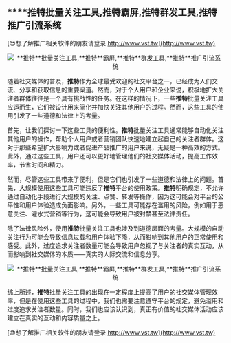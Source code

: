 ## ****推特**批量关注工具,**推特**霸屏,**推特**群发工具,**推特**推广引流系统**

[😍想了解推广相关软件的朋友请登录 http://www.vst.tw](http://www.vst.tw)

 <center><img src="https://vst.tw/MP4/tuiguang/png/3.png" alt="**推特**批量关注工具,**推特**霸屏,**推特**群发工具,**推特**推广引流系统"></center>

随着社交媒体的普及，**推特**作为全球最受欢迎的社交平台之一，已经成为人们交流、分享和获取信息的重要渠道。然而，对于个人用户和企业来说，积极地扩大关注者群体往往是一个具有挑战性的任务。在这样的情况下，一些**推特**批量关注工具应运而生，它们被设计用来简化并加快关注其他用户的过程。然而，这些工具的使用引发了一些道德和法律上的考量。

首先，让我们探讨一下这些工具的便利性。**推特**批量关注工具通常能够自动化关注其他用户的操作，帮助个人用户或者营销团队快速地建立起自己的关注者群体。这对于那些希望扩大影响力或者促进产品推广的用户来说，无疑是一种高效的方式。此外，通过这些工具，用户还可以更好地管理他们的社交媒体活动，提高工作效率，节省时间和精力。

然而，尽管这些工具带来了便利，但是它们也引发了一些道德和法律上的问题。首先，大规模使用这些工具可能违反了**推特**平台的使用政策。**推特**明确规定，不允许通过自动化手段进行大规模的关注、点赞、转发等操作，因为这可能会对平台的公平性和用户体验造成负面影响。另外，一些工具可能存在滥用的风险，例如用于恶意关注、灌水式营销等行为，这可能会导致用户被封禁甚至法律责任。

除了法律风险外，使用**推特**批量关注工具也涉及到道德层面的考量。大规模的自动关注行为可能会导致信息过载和用户体验下降，从而影响到其他用户的正常使用和感受。此外，过度追求关注者数量可能会导致用户忽视了与关注者的真实互动，从而影响到社交媒体的本质——真实的人际交流和信息分享。

 <center><img src="https://vst.tw/MP4/tuiguang/png/4.png" alt="**推特**批量关注工具,**推特**霸屏,**推特**群发工具,**推特**推广引流系统"></center>

综上所述，**推特**批量关注工具的出现在一定程度上提高了用户的社交媒体管理效率，但是在使用这些工具的过程中，我们也需要注意遵守平台的规定，避免滥用和过度追求关注者数量。同时，我们也应该认识到，真正有价值的社交媒体活动应该建立在真实的互动和内容质量之上。

[😍想了解推广相关软件的朋友请登录 http://www.vst.tw](http://www.vst.tw)



